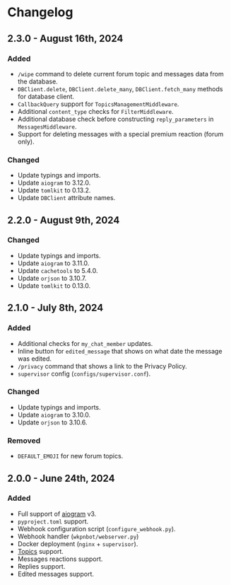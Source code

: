 # Changelog

## 2.3.0 - August 16th, 2024

### Added

- `/wipe` command to delete current forum topic and messages data from the database.
- `DBClient.delete`, `DBClient.delete_many`, `DBClient.fetch_many` methods for database client.
- `CallbackQuery` support for `TopicsManagementMiddleware`.
- Additional `content_type` checks for `FilterMiddleware`.
- Additional database check before constructing `reply_parameters` in `MessagesMiddleware`.
- Support for deleting messages with a special premium reaction (forum only).

### Changed

- Update typings and imports.
- Update `aiogram` to 3.12.0.
- Update `tomlkit` to 0.13.2.
- Update `DBClient` attribute names.

## 2.2.0 - August 9th, 2024

### Changed

- Update typings and imports.
- Update `aiogram` to 3.11.0.
- Update `cachetools` to 5.4.0.
- Update `orjson` to 3.10.7.
- Update `tomlkit` to 0.13.0.

## 2.1.0 - July 8th, 2024

### Added

- Additional checks for `my_chat_member` updates.
- Inline button for `edited_message` that shows on what date the message was edited.
- `/privacy` command that shows a link to the Privacy Policy.
- `supervisor` config (`configs/supervisor.conf`).

### Changed

- Update typings and imports.
- Update `aiogram` to 3.10.0.
- Update `orjson` to 3.10.6.

### Removed

- `DEFAULT_EMOJI` for new forum topics.

## 2.0.0 - June 24th, 2024

### Added

- Full support of [aiogram](https://github.com/aiogram/aiogram) v3.
- `pyproject.toml` support.
- Webhook configuration script (`configure_webhook.py`).
- Webhook handler (`wkpnbot/webserver.py`)
- Docker deployment (`nginx` + `supervisor`).
- [Topics](https://telegram.org/blog/topics-in-groups-collectible-usernames#topics-in-groups) support.
- Messages reactions support.
- Replies support.
- Edited messages support.

